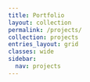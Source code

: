 ```yaml
---
title: Portfolio
layout: collection
permalink: /projects/
collection: projects
entries_layout: grid
classes: wide
sidebar:
  nav: projects
---
```

